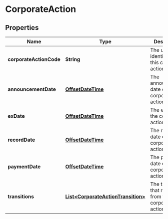 
# CorporateAction

## Properties
Name | Type | Description | Notes
------------ | ------------- | ------------- | -------------
**corporateActionCode** | **String** | The unique identifier of this corporate action | 
**announcementDate** | [**OffsetDateTime**](OffsetDateTime.md) | The announcement date of the corporate action |  [optional]
**exDate** | [**OffsetDateTime**](OffsetDateTime.md) | The ex date of the corporate action |  [optional]
**recordDate** | [**OffsetDateTime**](OffsetDateTime.md) | The record date of the corporate action |  [optional]
**paymentDate** | [**OffsetDateTime**](OffsetDateTime.md) | The payment date of the corporate action |  [optional]
**transitions** | [**List&lt;CorporateActionTransition&gt;**](CorporateActionTransition.md) | The transitions that result from this corporate action |  [optional]



